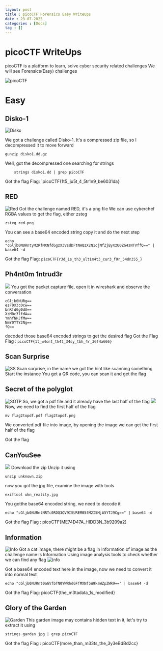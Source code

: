 ```yaml
---
layout: post
title : picoCTF Forensics Easy WriteUps
date : 23-07-2025
categories : [Docs]
tag : []
---
```


# picoCTF WriteUps

picoCTF is a platform to learn, solve cyber security related challenges 
We will see Forensics(Easy) challenges

![picoCTF](/assets/images/picoCTF.jpg)

# Easy

## Disko-1

![Disko](/assets/images/Disko1.png)

We got a challenge called Disko-1. It's a compressed zip file, so I decompressed it to move forward

```shell
gunzip disko1.dd.gz
```

Well, got the decompressed one searching for strings
```shell
    strings disko1.dd | grep picoCTF
```

Got the flag
Flag: `picoCTF{1t5_ju5t_4_5tr1n9_be6031da}

## RED
![Red](/assets/images/RED.png)
Got the challenge named RED, it's a png file
We can use cyberchef RGBA values to get the flag, either zsteg 
```shell
zsteg red.png 
```
You can see a base64 encoded string copy it and do the next step

```shell
echo "cGljb0NURntyM2RfMXNfdGgzX3VsdDFtNHQzX2N1cjNfZjByXzU0ZG4zNTVffQ==" | base64 -d
```
Got the flag
Flag: `picoCTF{r3d_1s_th3_ult1m4t3_cur3_f0r_54dn355_}`

## Ph4nt0m 1ntrud3r
![](/assets/images/Ph4nt0m%201ntrud3r.png)
You got the packet capture file, open it in wireshark and observe the conversation
```Plaintext
cGljb0NURg==
ezF0X3c0cw==
bnRfdGg0dA==
XzM0c3lfdA==
YmhfNHJfMw==
NmY0YTY2Ng==
fQ==
```
decoded those base64 encoded strings to get the desired flag
Got the Flag
Flag : `picoCTF{1t_w4snt_th4t_34sy_tbh_4r_36f4a666}`
## Scan Surprise
![SS](/assets/images/Scan_Surprise.png)
Scan surprise, in the name we got the hint like scanning something
Start the instance 
You get a QR code, you can scan it and get the flag

## Secret of the polyglot
![SOTP](/assets/images/Secret%20of%20the%20Polyglot.png)
So, we got a pdf file and it already have the last half of the flag
![](/assets/images/sotp-last-half.png)
Now, we need to find the first half of the flag
```shell
mv flag2topdf.pdf flag2topdf.png
```
We converted pdf file into image, by opening the image we can get the first half of the flag

Got the flag

## CanYouSee
![](/assets/images/CanYouSee.png)
Download the zip
Unzip it using 
```shell
unzip unknown.zip
```
now you got the jpg file, examine the image with tools
```shell
exiftool ukn_reality.jpg
```
You gotthe base64 encoded string, we need to decode it
```shell
echo "cGljb0NURntNRTc0RDQ3QV9ISUREM05fM2I5MjA5YTJ9Cg==" | base64 -d
```
Got the flag
Flag : picoCTF{ME74D47A_HIDD3N_3b9209a2}


## Information
![Info](/assets/images/Information.png)
Got a cat image, there might be a flag in Information of image as the challenge name is Information
Using image analysis tools to check whether we can find any flag
![info](/assets/images/Information-exiftool.png)

Got a base64 encoded text here in the image, now we need to convert it into normal text 
```shell
echo "cGljb0NURnt0aGVfbTN0YWRhdGFfMXNfbW9kaWZpZWR9==" | base64 -d
```
Got the flag
Flag: picoCTF{the_m3tadata_1s_modified}

## Glory of the Garden
![Garden](/assets/images/garden.jpg)
This garden image may contains hidden text in it, let's try to extract it using 
```shell
strings garden.jpg | grep picoCTF
```
Got the flag
Flag : picoCTF{more_than_m33ts_the_3y3eBdBd2cc}
